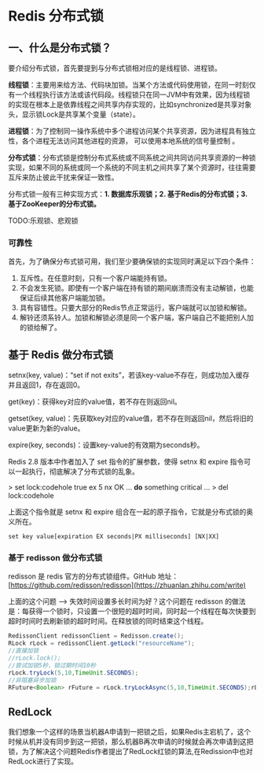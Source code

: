 # Redis 分布式锁

## 一、什么是分布式锁？	 

要介绍分布式锁，首先要提到与分布式锁相对应的是线程锁、进程锁。

**线程锁**：主要用来给方法、代码块加锁。当某个方法或代码使用锁，在同一时刻仅有一个线程执行该方法或该代码段。线程锁只在同一JVM中有效果，因为线程锁的实现在根本上是依靠线程之间共享内存实现的，比如synchronized是共享对象头，显示锁Lock是共享某个变量（state）。

**进程锁**：为了控制同一操作系统中多个进程访问某个共享资源，因为进程具有独立性，各个进程无法访问其他进程的资源， 可以使用本地系统的信号量控制 。

**分布式锁**：分布式锁是控制分布式系统或不同系统之间共同访问共享资源的一种锁实现，如果不同的系统或同一个系统的不同主机之间共享了某个资源时，往往需要互斥来防止彼此干扰来保证一致性。



分布式锁一般有三种实现方式：**1. 数据库乐观锁；2. 基于Redis的分布式锁；3. 基于ZooKeeper的分布式锁。**



TODO:乐观锁、悲观锁



### 可靠性

首先，为了确保分布式锁可用，我们至少要确保锁的实现同时满足以下四个条件：

1. 互斥性。在任意时刻，只有一个客户端能持有锁。
2. 不会发生死锁。即使有一个客户端在持有锁的期间崩溃而没有主动解锁，也能保证后续其他客户端能加锁。
3. 具有容错性。只要大部分的Redis节点正常运行，客户端就可以加锁和解锁。
4. 解铃还须系铃人。加锁和解锁必须是同一个客户端，客户端自己不能把别人加的锁给解了。



## 基于 Redis 做分布式锁

setnx(key, value)：“set if not exits”，若该key-value不存在，则成功加入缓存并且返回1，存在返回0。

get(key)：获得key对应的value值，若不存在则返回nil。

getset(key, value)：先获取key对应的value值，若不存在则返回nil，然后将旧的value更新为新的value。

expire(key, seconds)：设置key-value的有效期为seconds秒。



Redis 2.8 版本中作者加入了 set 指令的扩展参数，使得 setnx 和 expire 指令可以一起执行，彻底解决了分布式锁的乱象。

\> set lock:codehole true ex 5 nx OK ... **do** something critical ... > del lock:codehole 

上面这个指令就是 setnx 和 expire 组合在一起的原子指令，它就是分布式锁的奥义所在。

```
set key value[expiration EX seconds|PX milliseconds] [NX|XX]
```



### 基于 redisson 做分布式锁

redisson 是 redis 官方的分布式锁组件。GitHub 地址：[https://github.com/redisson/redisson](https://zhuanlan.zhihu.com/write)

上面的这个问题 ——> 失效时间设置多长时间为好？这个问题在 redisson 的做法是：每获得一个锁时，只设置一个很短的超时时间，同时起一个线程在每次快要到超时时间时去刷新锁的超时时间。在释放锁的同时结束这个线程。

```java
RedissonClient redissonClient = Redisson.create();
RLock rLock = redissonClient.getLock("resourceName");
//直接加锁
//rLock.lock();
//尝试加锁5秒，锁过期时间10秒
rLock.tryLock(5,10,TimeUnit.SECONDS);
//非阻塞异步加锁
RFuture<Boolean> rFuture = rLock.tryLockAsync(5,10,TimeUnit.SECONDS);rLock.unlock();
```



## RedLock

我们想象一个这样的场景当机器A申请到一把锁之后，如果Redis主宕机了，这个时候从机并没有同步到这一把锁，那么机器B再次申请的时候就会再次申请到这把锁，为了解决这个问题Redis作者提出了RedLock红锁的算法,在Redission中也对RedLock进行了实现。